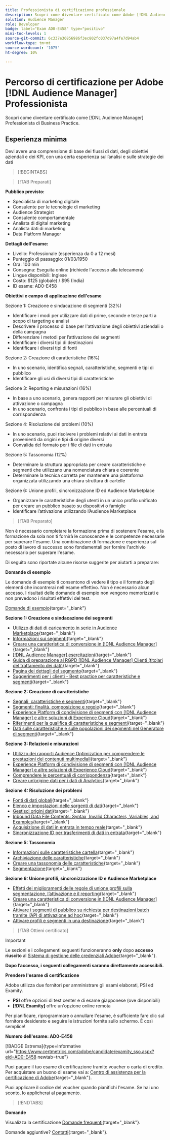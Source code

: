 ```yaml
---
title: Professionista di certificazione professionale
description: Scopri come diventare certificato come Adobe [!DNL Audience Manager] Professionista di Business Practice.
solution: Audience Manager
role: Developer
badge: label="Exam AD0-E458" type="positivo"
mini-toc-levels: 1
source-git-commit: 6c337e36856986f3ec802fc037d97a4fe7d94ab4
workflow-type: tm+mt
source-wordcount: '1075'
ht-degree: 10%

---
```


# Percorso di certificazione per Adobe [!DNL Audience Manager] Professionista

Scopri come diventare certificato come [!DNL Audience Manager] Professionista di Business Practice.

## Esperienza minima

Devi avere una comprensione di base dei flussi di dati, degli obiettivi aziendali e dei KPI, con una certa esperienza sull’analisi e sulle strategie dei dati

>[!BEGINTABS]

>[!TAB Preparati]

**Pubblico previsto:**

* Specialista di marketing digitale
* Consulente per le tecnologie di marketing
* Audience Strategist
* Consulente comportamentale
* Analista di digital marketing
* Analista dati di marketing
* Data Platform Manager

**Dettagli dell&#39;esame:**

* Livello: Professionale (esperienza da 0 a 12 mesi)
* Punteggio di passaggio: 01/03/1950
* Ora: 100 min
* Consegna: Eseguita online (richiede l&#39;accesso alla telecamera)
* Lingue disponibili: Inglese
* Costo: $125 (globale) / $95 (India)
* ID esame: AD0-E458

**Obiettivi e campo di applicazione dell&#39;esame**

Sezione 1: Creazione e sindacazione di segmenti (32%)

* Identificare i modi per utilizzare dati di prime, seconde e terze parti a scopo di targeting e analisi
* Descrivere il processo di base per l&#39;attivazione degli obiettivi aziendali o della campagna
* Differenziare i metodi per l’attivazione dei segmenti
* Identificare i diversi tipi di destinazioni
* Identificare i diversi tipi di fonti

Sezione 2: Creazione di caratteristiche (16%)

* In uno scenario, identifica segnali, caratteristiche, segmenti e tipi di pubblico
* Identificare gli usi di diversi tipi di caratteristiche

Sezione 3: Reporting e misurazioni (16%)

* In base a uno scenario, genera rapporti per misurare gli obiettivi di attivazione o campagna
* In uno scenario, confronta i tipi di pubblico in base alle percentuali di corrispondenza

Sezione 4: Risoluzione dei problemi (10%)

* In uno scenario, puoi risolvere i problemi relativi ai dati in entrata provenienti da origini e tipi di origine diversi
* Convalida del formato per i file di dati in entrata

Sezione 5: Tassonomia (12%)

* Determinare la struttura appropriata per creare caratteristiche e segmenti che utilizzano una nomenclatura chiara e coerente
* Determinare la tecnica corretta per mantenere una piattaforma organizzata utilizzando una chiara struttura di cartelle

Sezione 6: Unione profili, sincronizzazione ID ed Audience Marketplace

* Organizzare le caratteristiche degli utenti in un unico profilo unificato per creare un pubblico basato su dispositivi o famiglie
* Identificare l’attivazione utilizzando l’Audience Marketplace

>[!TAB Preparato]

Non è necessario completare la formazione prima di sostenere l&#39;esame, e la formazione da sola non ti fornirà le conoscenze e le competenze necessarie per superare l&#39;esame. Una combinazione di formazione e esperienza sul posto di lavoro di successo sono fondamentali per fornire l&#39;archivio necessario per superare l&#39;esame.

Di seguito sono riportate alcune risorse suggerite per aiutarti a preparare:

**Domande di esempio**

Le domande di esempio ti consentono di vedere il tipo e il formato degli elementi che incontrerai nell&#39;esame effettivo. Non è necessario alcun accesso. I risultati delle domande di esempio non vengono memorizzati e non prevedono i risultati effettivi del test.

[Domande di esempio](https://scorpion.caveon.com/launchpad/ad0-e458-adobe-audience-manager-business-practitioner-professional-copy-dvaivw){target="_blank"}

**Sezione 1: Creazione e sindacazione dei segmenti**

* [Utilizzo di dati di caricamento in serie in Audience Marketplace](https://experienceleague.adobe.com/docs/audience-manager-learn/tutorials/audience-marketplace/buying-data/bulk-uploading-data-usage-into-the-audience-marketplace.html?lang=en){target="_blank"}
* [Informazioni sui segmenti](https://experienceleague.adobe.com/docs/analytics/components/segmentation/seg-overview.html?lang=it){target="_blank"}
* [Creare una caratteristica di conversione in [!DNL Audience Manager]](https://experienceleague.adobe.com/docs/audience-manager-learn/tutorials/build-and-manage-audiences/traits-and-segments/creating-conversion-traits.html?lang=en){target="_blank"}
* [[!DNL Audience Manager] esercitazioni](https://experienceleague.adobe.com/docs/audience-manager-learn/tutorials/overview.html?lang=tr){target="_blank"}
* [Guida di preparazione al RGPD [!DNL Audience Manager] Clienti (titolari del trattamento dei dati)](https://experienceleague.adobe.com/docs/audience-manager/user-guide/overview/data-privacy/data-privacy-reference/aam-gdpr-readiness.html?lang=en){target="_blank"}
* [Pagina dei dettagli del segmento](https://experienceleague.adobe.com/docs/audience-manager/user-guide/features/segments/segment-summary-view.html?lang=en){target="_blank"}
* [Suggerimenti per i clienti - Best practice per caratteristiche e segmenti](https://experienceleague.adobe.com/docs/audience-manager-learn/tutorials/build-and-manage-audiences/traits-and-segments/customer-tips-traits-and-segments-best-practices.html%3Flang%3Dja){target="_blank"}

**Sezione 2: Creazione di caratteristiche**

* [Segnali, caratteristiche e segmenti](https://experienceleague.adobe.com/docs/audience-manager/user-guide/reference/signal-trait-segment.html?lang=en){target="_blank"}
* [Segmenti: finalità, composizione e regole](https://experienceleague.adobe.com/docs/audience-manager/user-guide/features/segments/segments-purpose.html?lang=en){target="_blank"}
* [Experience Platform di condivisione di segmenti con [!DNL Audience Manager] e altre soluzioni di Experience Cloud](https://experienceleague.adobe.com/docs/audience-manager/user-guide/implementation-integration-guides/integration-experience-platform/aam-aep-audience-sharing.){target="_blank"}
* [Riferimenti per la qualifica di caratteristiche e segmenti](https://experienceleague.adobe.com/docs/audience-manager/user-guide/features/traits/trait-and-segment-qualification-reference.html?lang=en){target="_blank"}
* [Dati sulle caratteristiche e sulle popolazioni dei segmenti nel Generatore di segmenti](https://experienceleague.adobe.com/docs/audience-manager/user-guide/features/segments/segment-builder-data.html?lang=en){target="_blank"}

**Sezione 3: Relazioni e misurazioni**

* [Utilizzo dei rapporti Audience Optimization per comprendere le prestazioni dei contenuti multimediali](https://experienceleague.adobe.com/docs/audience-manager-learn/tutorials/reports/using-audience-optimization-reports-to-understand-media-performance.html?lang=en){target="_blank"}
* [Experience Platform di condivisione di segmenti con [!DNL Audience Manager] e altre soluzioni di Experience Cloud](https://experienceleague.adobe.com/docs/audience-manager/user-guide/implementation-integration-guides/integration-experience-platform/aam-aep-audience-sharing.html?lang=en){target="_blank"}
* [Comprendere le percentuali di corrispondenza](https://experienceleague.adobe.com/docs/audience-manager-learn/tutorials/data-activation/destinations-basics/understanding-match-rates.html?lang=en){target="_blank"}
* [Creare un’origine dati per i dati di Analytics](https://experienceleague.adobe.com/docs/audience-manager-learn/tutorials/setup-and-admin/data-sources/create-a-data-source-for-analytics-data.html?lang=ru){target="_blank"}

**Sezione 4: Risoluzione dei problemi**

* [Fonti di dati globali](https://experienceleague.adobe.com/docs/audience-manager/user-guide/features/data-sources/global-data-sources.html?lang=en#:~:text=Global%20data%20sources%20are%20accessible,by%20manufacturers%20for%20advertising%20purposes.){target="_blank"}
* [Elenco e impostazioni delle sorgenti di dati](https://experienceleague.adobe.com/docs/audience-manager/user-guide/features/data-sources/datasources-list-and-settings.html?lang=en){target="_blank"}
* [Gestisci origini dati](https://experienceleague.adobe.com/docs/audience-manager/user-guide/features/data-sources/manage-datasources.html?lang=en){target="_blank"}
* [Inbound Data File Contents: Syntax, Invalid Characters, Variables, and Examples](https://experienceleague.adobe.com/docs/audience-manager/user-guide/implementation-integration-guides/sending-audience-data/batch-data-transfer-process/inbound-file-contents.html?lang=en){target="_blank"}
* [Acquisizione di dati in entrata in tempo reale](https://experienceleague.adobe.com/docs/audience-manager/user-guide/implementation-integration-guides/sending-audience-data/real-time-inbound-data-integration/real-time-data-transfer.html?lang=en){target="_blank"}
* [Sincronizzazione ID per trasferimenti di dati in entrata](https://experienceleague.adobe.com/docs/audience-manager/user-guide/implementation-integration-guides/sending-audience-data/batch-data-transfer-process/id-sync-http.html?lang=it){target="_blank"}

**Sezione 5: Tassonomia**

* [Informazioni sulle caratteristiche cartella](https://experienceleague.adobe.com/docs/audience-manager/user-guide/features/traits/about-folder-traits.html?lang=en){target="_blank"}
* [Archiviazione delle caratteristiche](https://experienceleague.adobe.com/docs/audience-manager/user-guide/features/traits/trait-storage.html?lang=en){target="_blank"}
* [Creare una tassonomia delle caratteristiche](https://experienceleague.adobe.com/docs/audience-manager-learn/tutorials/build-and-manage-audiences/traits-and-segments/creating-a-trait-taxonomy.html?lang=en){target="_blank"}
* [Segmentazione](https://experienceleague.adobe.com/docs/experience-manager-cloud-service/content/sites/authoring/personalization/segmentation.html?lang=en){target="_blank"}

**Sezione 6: Unione profili, sincronizzazione ID e Audience Marketplace**

* [Effetti dei miglioramenti delle regole di unione profili sulla segmentazione, l’attivazione e il reporting](https://experienceleague.adobe.com/docs/audience-manager-learn/tutorials/build-and-manage-audiences/profile-merge/how-profile-merge-rule-enhancements-impact-segmentation-activation-and-reporting.html?lang=en){target="_blank"}
* [Creare una caratteristica di conversione in [!DNL Audience Manager]](https://experienceleague.adobe.com/docs/audience-manager-learn/tutorials/build-and-manage-audiences/traits-and-segments/creating-conversion-traits.html?lang=en){target="_blank"}
* [Attivare i segmenti di pubblico su richiesta per destinazioni batch tramite l’API di attivazione ad hoc](https://experienceleague.adobe.com/docs/experience-platform/destinations/api/ad-hoc-activation-api.html?lang=en){target="_blank"}
* [Attivare profili e segmenti in una destinazione](https://experienceleague.adobe.com/docs/platform-learn/tutorials/destinations/activate-profiles-and-segments-to-a-destination.html?lang=it){target="_blank"}

>[!TAB Ottieni certificato]

>[!IMPORTANT]
>
>Le sezioni e i collegamenti seguenti funzioneranno **only** dopo **accesso riuscito** al [Sistema di gestione delle credenziali Adobe](http://www.certmetrics.com/adobe){target="_blank"}.


**Dopo l’accesso, i seguenti collegamenti saranno direttamente accessibili.**

**Prendere l&#39;esame di certificazione**

Adobe utilizza due fornitori per amministrare gli esami elaborati, PSI ed Examity.

* **PSI** offre opzioni di test center e di esame giapponese (ove disponibili)
* **[!DNL Examity]** offre un&#39;opzione online remota

Per pianificare, riprogrammare o annullare l&#39;esame, è sufficiente fare clic sul fornitore desiderato e seguire le istruzioni fornite sullo schermo. È così semplice!

**Numero dell&#39;esame: AD0-E458**

[!BADGE Estrema]{type=Informative url="https://www.certmetrics.com/adobe/candidate/examity_sso.aspx?eid=AD0-E458 newtab=true"}

Puoi pagare il tuo esame di certificazione tramite voucher o carta di credito. Per acquistare un buono di esame vai a: [Centro di assistenza per la certificazione di Adobe](https://market.xvoucher.com/adobe/global){target="_blank"}.

Puoi applicare il codice del voucher quando pianifichi l&#39;esame. Se hai uno sconto, lo applicherai al pagamento.

>[!ENDTABS]

**Domande**

Visualizza la certificazione [Domande frequenti](https://experienceleague.adobe.com/docs/certification/certification/faq.html?lang=en){target="_blank"}.

Domande aggiuntive? [Contatti](mailto:certif@adobe.com){:target=&quot;_blank&quot;}.
